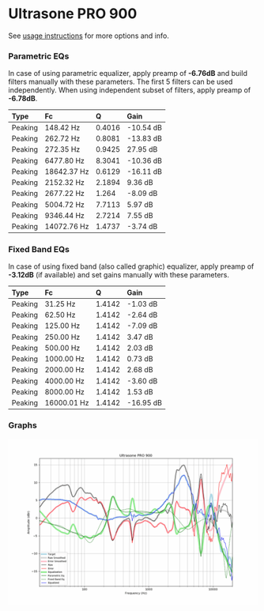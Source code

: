 # Ultrasone PRO 900
See [usage instructions](https://github.com/jaakkopasanen/AutoEq#usage) for more options and info.

### Parametric EQs
In case of using parametric equalizer, apply preamp of **-6.76dB** and build filters manually
with these parameters. The first 5 filters can be used independently.
When using independent subset of filters, apply preamp of **-6.78dB**.

| Type    | Fc          |      Q | Gain      |
|:--------|:------------|:-------|:----------|
| Peaking | 148.42 Hz   | 0.4016 | -10.54 dB |
| Peaking | 262.72 Hz   | 0.8081 | -13.83 dB |
| Peaking | 272.35 Hz   | 0.9425 | 27.95 dB  |
| Peaking | 6477.80 Hz  | 8.3041 | -10.36 dB |
| Peaking | 18642.37 Hz | 0.6129 | -16.11 dB |
| Peaking | 2152.32 Hz  | 2.1894 | 9.36 dB   |
| Peaking | 2677.22 Hz  | 1.264  | -8.09 dB  |
| Peaking | 5004.72 Hz  | 7.7113 | 5.97 dB   |
| Peaking | 9346.44 Hz  | 2.7214 | 7.55 dB   |
| Peaking | 14072.76 Hz | 1.4737 | -3.74 dB  |

### Fixed Band EQs
In case of using fixed band (also called graphic) equalizer, apply preamp of **-3.12dB**
(if available) and set gains manually with these parameters.

| Type    | Fc          |      Q | Gain      |
|:--------|:------------|:-------|:----------|
| Peaking | 31.25 Hz    | 1.4142 | -1.03 dB  |
| Peaking | 62.50 Hz    | 1.4142 | -2.64 dB  |
| Peaking | 125.00 Hz   | 1.4142 | -7.09 dB  |
| Peaking | 250.00 Hz   | 1.4142 | 3.47 dB   |
| Peaking | 500.00 Hz   | 1.4142 | 2.03 dB   |
| Peaking | 1000.00 Hz  | 1.4142 | 0.73 dB   |
| Peaking | 2000.00 Hz  | 1.4142 | 2.68 dB   |
| Peaking | 4000.00 Hz  | 1.4142 | -3.60 dB  |
| Peaking | 8000.00 Hz  | 1.4142 | 1.53 dB   |
| Peaking | 16000.01 Hz | 1.4142 | -16.95 dB |

### Graphs
![](./Ultrasone%20PRO%20900.png)